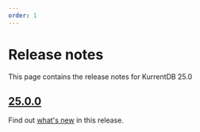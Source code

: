 ```yaml
---
order: 1
---
```


# Release notes

This page contains the release notes for KurrentDB 25.0

## [25.0.0](https://github.com/EventStore/EventStore/releases/tag/v25.0.0) <!-- TODO: Date -->

Find out [what's new](../quick-start/whatsnew.md) in this release.
